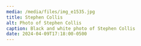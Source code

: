 ```yaml
---
media: /media/files/img_e1535.jpg
title: Stephen Collis
alt: Photo of Stephen Collis
caption: Black and white photo of Stephen Collis
date: 2024-04-09T17:18:00-0500
---
```

